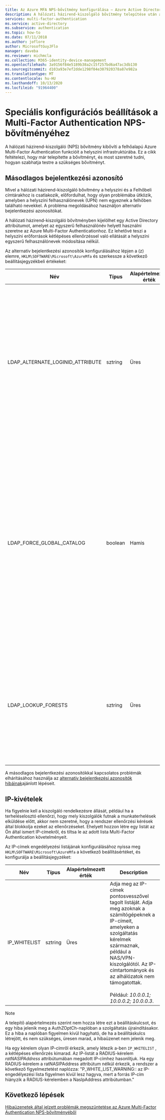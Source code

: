 ```yaml
---
title: Az Azure MFA NPS-bővítmény konfigurálása – Azure Active Directory
description: A hálózati házirend-kiszolgáló bővítmény telepítése után az alábbi lépéseket követve speciális konfigurációt használhat, például az engedélyezett IP-címek listáját és a UPN-helyettesítést.
services: multi-factor-authentication
ms.service: active-directory
ms.subservice: authentication
ms.topic: how-to
ms.date: 07/11/2018
ms.author: joflore
author: MicrosoftGuyJFlo
manager: daveba
ms.reviewer: michmcla
ms.collection: M365-identity-device-management
ms.openlocfilehash: 3a9156f84e5189b38a2c15f257bd6a47ac3db130
ms.sourcegitcommit: d103a93e7ef2dde1298f04e307920378a87e982a
ms.translationtype: MT
ms.contentlocale: hu-HU
ms.lasthandoff: 10/13/2020
ms.locfileid: "91964400"
---
```

# <a name="advanced-configuration-options-for-the-nps-extension-for-multi-factor-authentication"></a>Speciális konfigurációs beállítások a Multi-Factor Authentication NPS-bővítményéhez

A hálózati házirend-kiszolgáló (NPS) bővítmény kibővíti a felhőalapú Azure Multi-Factor Authentication funkcióit a helyszíni infrastruktúrába. Ez a cikk feltételezi, hogy már telepítette a bővítményt, és most szeretné tudni, hogyan szabhatja testre a szükséges bővítményt. 

## <a name="alternate-login-id"></a>Másodlagos bejelentkezési azonosító

Mivel a hálózati házirend-kiszolgáló bővítmény a helyszíni és a Felhőbeli címtárakhoz is csatlakozik, előfordulhat, hogy olyan problémába ütközik, amelyben a helyszíni felhasználónevek (UPN) nem egyeznek a felhőben található nevekkel. A probléma megoldásához használjon alternatív bejelentkezési azonosítókat. 

A hálózati házirend-kiszolgáló bővítményben kijelölhet egy Active Directory attribútumot, amelyet az egyszerű felhasználónév helyett használni szeretne az Azure Multi-Factor Authenticationhoz. Ez lehetővé teszi a helyszíni erőforrások kétlépéses ellenőrzéssel való ellátását a helyszíni egyszerű felhasználónevek módosítása nélkül. 

Az alternatív bejelentkezési azonosítók konfigurálásához lépjen a (z) elemre, `HKLM\SOFTWARE\Microsoft\AzureMfa` és szerkessze a következő beállításjegyzékbeli értékeket:

| Név | Típus | Alapértelmezett érték | Description |
| ---- | ---- | ------------- | ----------- |
| LDAP_ALTERNATE_LOGINID_ATTRIBUTE | sztring | Üres | Jelölje ki az egyszerű felhasználónév helyett használni kívánt Active Directory attribútum nevét. Ez az attribútum a AlternateLoginId attribútumként szolgál. Ha a beállításazonosító [érvényes Active Directory attribútumra](/windows/win32/adschema/attributes-all) van beállítva (például E-mail vagy DisplayName), akkor a rendszer az attribútum értékét használja a felhasználó egyszerű felhasználóneve helyett a hitelesítéshez. Ha a beállításazonosító üres vagy nincs konfigurálva, akkor a AlternateLoginId le van tiltva, és a rendszer a felhasználó UPN-azonosítóját használja a hitelesítéshez. |
| LDAP_FORCE_GLOBAL_CATALOG | boolean | Hamis | Ezzel a jelzővel kényszerítheti a globális katalógus használatát az LDAP-keresésekhez, amikor megkeresi a AlternateLoginId. Konfiguráljon egy tartományvezérlőt globális katalógusként, adja hozzá a AlternateLoginId attribútumot a globális katalógushoz, majd engedélyezze ezt a jelzőt. <br><br> Ha LDAP_LOOKUP_FORESTS konfigurálva van (nem üres), **Ez a jelző igaz értékre van kényszerítve**, a beállításjegyzék-beállítás értékétől függetlenül. Ebben az esetben a hálózati házirend-kiszolgáló bővítménye megköveteli, hogy a globális katalógus minden erdő AlternateLoginId attribútumával legyen konfigurálva. |
| LDAP_LOOKUP_FORESTS | sztring | Üres | Adja meg a keresendő erdők pontosvesszővel tagolt listáját. Például: *contoso. com; foobar. com*. Ha a beállításazonosító konfigurálva van, a hálózati házirend-kiszolgáló bővítmény a iteratív megkeresi az összes erdőt a felsorolt sorrendben, és visszaadja az első sikeres AlternateLoginId értéket. Ha a beállításazonosító nincs konfigurálva, a AlternateLoginId-keresés az aktuális tartományra korlátozódik.|

A másodlagos bejelentkezési azonosítókkal kapcsolatos problémák elhárításához használja az [alternatív bejelentkezési azonosítók hibáinak](howto-mfa-nps-extension-errors.md#alternate-login-id-errors)ajánlott lépéseit.

## <a name="ip-exceptions"></a>IP-kivételek

Ha figyelnie kell a kiszolgáló rendelkezésre állását, például ha a terheléselosztó ellenőrzi, hogy mely kiszolgálók futnak a munkaterhelések elküldése előtt, akkor nem szeretné, hogy a rendszer ellenőrzési kérések által blokkolja ezeket az ellenőrzéseket. Ehelyett hozzon létre egy listát az Ön által ismert IP-címekről, és tiltsa le az adott lista Multi-Factor Authentication követelményeit.

Az IP-címek engedélyezési listájának konfigurálásához nyissa meg `HKLM\SOFTWARE\Microsoft\AzureMfa` a következő beállításértéket, és konfigurálja a beállításjegyzéket:

| Név | Típus | Alapértelmezett érték | Description |
| ---- | ---- | ------------- | ----------- |
| IP_WHITELIST | sztring | Üres | Adja meg az IP-címek pontosvesszővel tagolt listáját. Adja meg azoknak a számítógépeknek a IP-címeit, amelyeken a szolgáltatás kérelmek származnak, például a NAS/VPN-kiszolgálótól. Az IP-címtartományok és az alhálózatok nem támogatottak. <br><br> Például: *10.0.0.1; 10.0.0.2; 10.0.0.3*.

> [!NOTE]
> A telepítő alapértelmezés szerint nem hozza létre ezt a beállításkulcsot, és egy hiba jelenik meg a AuthZOptCh-naplóban a szolgáltatás újraindításakor. Ez a hiba a naplóban figyelmen kívül hagyható, de ha a beállításkulcs létrejött, és nem szükséges, üresen marad, a hibaüzenet nem jelenik meg.

Ha egy kérelem olyan IP-címről érkezik, amely létezik a-ben `IP_WHITELIST` , a kétlépéses ellenőrzés kimarad. Az IP-listát a RADIUS-kérelem *ratNASIPAddress* attribútumában megadott IP-címhez hasonlítjuk. Ha egy RADIUS-kérelem a ratNASIPAddress attribútum nélkül érkezik, a rendszer a következő figyelmeztetést naplózza: "P_WHITE_LIST_WARNING:: az IP-engedélyezési lista figyelmen kívül lesz hagyva, mert a forrás IP-cím hiányzik a RADIUS-kérelemben a NasIpAddress attribútumban."

## <a name="next-steps"></a>Következő lépések

[Hibaüzenetek által jelzett problémák megszüntetése az Azure Multi-Factor Authentication NPS-bővítményéből](howto-mfa-nps-extension-errors.md)